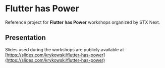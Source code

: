 # Flutter has Power

Reference project for **Flutter has Power** workshops organized by STX Next. 

## Presentation

Slides used during the workshops are publicly available at [https://slides.com/krykowski/flutter-has-power](https://slides.com/krykowski/flutter-has-power)
